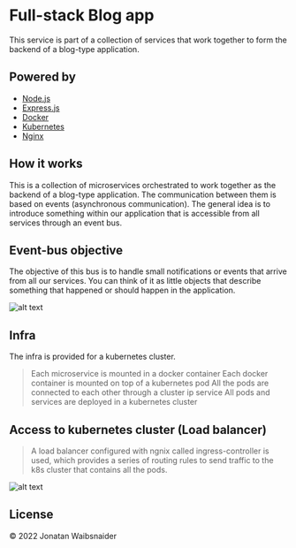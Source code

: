 # Full-stack Blog app

This service is part of a collection of services that work together to form the backend of a blog-type application.

## Powered by
- [Node.js](https://nodejs.org/)
- [Express.js](https://expressjs.com/es/)
- [Docker](https://docs.docker.com/)
- [Kubernetes](https://kubernetes.io/es/docs/home/)
- [Nginx](https://kubernetes.github.io/ingress-nginx/deploy/)

## How it works
This is a collection of microservices orchestrated to work together as the backend of a blog-type application. The communication between them is based on events (asynchronous communication). The general idea is to introduce something within our application that is accessible from all services through an event bus.
## Event-bus objective
The objective of this bus is to handle small notifications or events that arrive from all our services. You can think of it as little objects that describe something that happened or should happen in the application.

[bus]: https://hackernoon.com/hn-images/1*afKDwjre2y0Aqw-VBy--mA.png "Microservices with event-bus diagram"
![alt text][bus]

## Infra
The infra is provided for a kubernetes cluster.
> Each microservice is mounted in a docker container
> Each docker container is mounted on top of a kubernetes pod
> All the pods are connected to each other through a cluster ip service
> All pods and services are deployed in a kubernetes cluster


## Access to kubernetes cluster (Load balancer)
> A load balancer configured with ngnix called ingress-controller is used, which provides a series of routing rules to send traffic to the k8s cluster that contains all the pods.

[ingress]: https://www.kindpng.com/picc/m/212-2120522_kubernetes-nginx-ingress-hd-png-download.png "Nginx diagram"
![alt text][ingress]


## License

© 2022 Jonatan Waibsnaider
